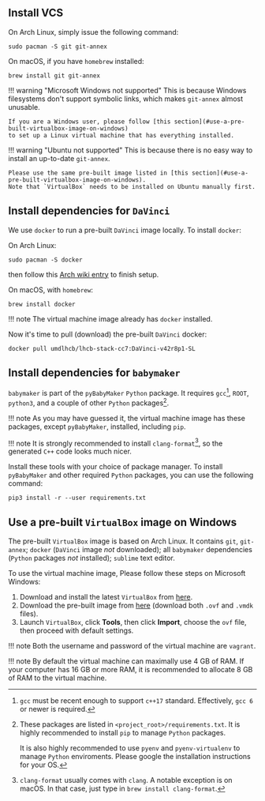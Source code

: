 ## Install VCS
On Arch Linux, simply issue the following command:
```
sudo pacman -S git git-annex
```

On macOS, if you have `homebrew` installed:
```
brew install git git-annex
```

!!! warning "Microsoft Windows not supported"
    This is because Windows filesystems don't support symbolic links, which
    makes `git-annex` almost unusable.

    If you are a Windows user, please follow [this section](#use-a-pre-built-virtualbox-image-on-windows)
    to set up a Linux virtual machine that has everything installed.

!!! warning "Ubuntu not supported"
    This is because there is no easy way to install an up-to-date `git-annex`.

    Please use the same pre-built image listed in [this section](#use-a-pre-built-virtualbox-image-on-windows).
    Note that `VirtualBox` needs to be installed on Ubuntu manually first.


## Install dependencies for `DaVinci`
We use `docker` to run a pre-built `DaVinci` image locally. To install
`docker`:

On Arch Linux:
```
sudo pacman -S docker
```
then follow this [Arch wiki entry](https://wiki.archlinux.org/index.php/Docker)
to finish setup.

On macOS, with `homebrew`:
```
brew install docker
```

!!! note
    The virtual machine image already has `docker` installed.

Now it's time to pull (download) the pre-built `DaVinci` docker:
```
docker pull umdlhcb/lhcb-stack-cc7:DaVinci-v42r8p1-SL
```


## Install dependencies for `babymaker`
`babymaker` is part of the `pyBabyMaker` `Python` package. It requires
`gcc`[^1], `ROOT`, `python3`, and a couple of other `Python` packages[^2].

!!! note
    As you may have guessed it, the virtual machine image has these packages,
    except `pyBabyMaker`, installed, including `pip`.

!!! note
    It is strongly recommended to install `clang-format`[^3], so the generated
    `C++` code looks much nicer.

Install these tools with your choice of package manager. To install
`pyBabyMaker` and other required `Python` packages, you can use the following
command:
```
pip3 install -r --user requirements.txt
```


[^1]: `gcc` must be recent enough to support `c++17` standard. Effectively,
      `gcc 6` or newer is required.
[^2]: These packages are listed in `<project_root>/requirements.txt`. It is
      highly recommended to install `pip` to manage `Python` packages.

      It is also highly recommended to use `pyenv` and `pyenv-virtualenv` to
      manage `Python` enviroments. Please google the installation instructions
      for your OS.
[^3]: `clang-format` usually comes with `clang`. A notable exception is on
      macOS. In that case, just type in `brew install clang-format`.


## Use a pre-built `VirtualBox` image on Windows
The pre-built `VirtualBox` image is based on Arch Linux.
It contains `git`, `git-annex`;
`docker` (`DaVinci` image _not_ downloaded);
all `babymaker` dependencies (`Python` packages _not_ installed);
`sublime` text editor.

To use the virtual machine image, Please follow these steps on Microsoft
Windows:

1. Download and install the latest `VirtualBox` from [here](https://www.virtualbox.org/wiki/Downloads).
2. Download the pre-built image from [here](https://www.dropbox.com/sh/83deuk98mb8ckxi/AAAXUIuqiXN6_atuDzx5Whm6a?dl=0) (download both `.ovf` and `.vmdk` files).
3. Launch `VirtualBox`, click **Tools**, then click **Import**, choose the `ovf`
  file, then proceed with default settings.

!!! note
    Both the username and password of the virtual machine are `vagrant`.

!!! note
    By default the virtual machine can maximally use 4 GB of RAM. If your
    computer has 16 GB or more RAM, it is recommended to allocate 8 GB of RAM
    to the virtual machine.
